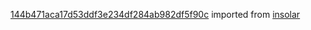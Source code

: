 [144b471aca17d53ddf3e234df284ab982df5f90c](https://github.com/insolar/insolar/commit/144b471aca17d53ddf3e234df284ab982df5f90c) imported from [insolar](https://github.com/insolar/insolar)
